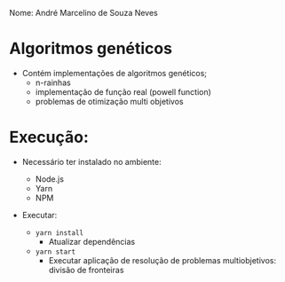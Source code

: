 Nome: André Marcelino de Souza Neves

# Algoritmos genéticos

- Contém implementações de algoritmos genéticos;
  - n-rainhas
  - implementação de função real (powell function)
  - problemas de otimização multi objetivos




# Execução:

- Necessário ter instalado no ambiente:
  - Node.js
  - Yarn
  - NPM


- Executar:
  - `yarn install` 
    - Atualizar dependências
  - `yarn start` 
    - Executar aplicação de resolução de problemas multiobjetivos: divisão de fronteiras